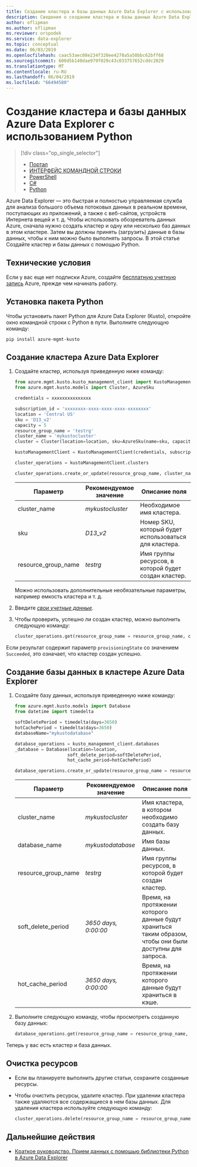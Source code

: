```yaml
---
title: Создание кластера и базы данных Azure Data Explorer с использованием Python
description: Сведения о создании кластера и базы данных Azure Data Explorer с использованием Python.
author: oflipman
ms.author: oflipman
ms.reviewer: orspodek
ms.service: data-explorer
ms.topic: conceptual
ms.date: 06/03/2019
ms.openlocfilehash: caac53aec08e234f320ee4278a5a58bbc62bff68
ms.sourcegitcommit: 600d5b140dae979f029c43c033757652cddc2029
ms.translationtype: MT
ms.contentlocale: ru-RU
ms.lasthandoff: 06/04/2019
ms.locfileid: "66494580"
---
```

# <a name="create-an-azure-data-explorer-cluster-and-database-by-using-python"></a>Создание кластера и базы данных Azure Data Explorer с использованием Python

> [!div class="op_single_selector"]
> * [Портал](create-cluster-database-portal.md)
> * [ИНТЕРФЕЙС КОМАНДНОЙ СТРОКИ](create-cluster-database-cli.md)
> * [PowerShell](create-cluster-database-powershell.md)
> * [C#](create-cluster-database-csharp.md)
> * [Python](create-cluster-database-python.md)
>  

Azure Data Explorer — это быстрая и полностью управляемая служба для анализа большого объема потоковых данных в реальном времени, поступающих из приложений, а также с веб-сайтов, устройств Интернета вещей и т. д. Чтобы использовать обозреватель данных Azure, сначала нужно создать кластер и одну или несколько баз данных в этом кластере. Затем вы должны принять (загрузить) данные в базы данных, чтобы к ним можно было выполнять запросы. В этой статье Создайте кластер и базы данных с помощью Python.

## <a name="prerequisites"></a>Технические условия

Если у вас еще нет подписки Azure, создайте [бесплатную учетную запись](https://azure.microsoft.com/free/) Azure, прежде чем начинать работу.

## <a name="install-python-package"></a>Установка пакета Python

Чтобы установить пакет Python для Azure Data Explorer (Kusto), откройте окно командной строки с Python в пути. Выполните следующую команду:

```
pip install azure-mgmt-kusto
```

## <a name="create-the-azure-data-explorer-cluster"></a>Создание кластера Azure Data Explorer

1. Создайте кластер, используя приведенную ниже команду:

    ```Python
    from azure.mgmt.kusto.kusto_management_client import KustoManagementClient
    from azure.mgmt.kusto.models import Cluster, AzureSku

    credentials = xxxxxxxxxxxxxxx
    
    subscription_id = 'xxxxxxxx-xxxx-xxxx-xxxx-xxxxxxxx'
    location = 'Central US'
    sku = 'D13_v2'
    capacity = 5
    resource_group_name = 'testrg'
    cluster_name = 'mykustocluster'
    cluster = Cluster(location=location, sku=AzureSku(name=sku, capacity=capacity))
    
    kustoManagementClient = KustoManagementClient(credentials, subscription_id)
    
    cluster_operations = kustoManagementClient.clusters
    
    cluster_operations.create_or_update(resource_group_name, cluster_name, cluster)
    ```

   |**Параметр** | **Рекомендуемое значение** | **Описание поля**|
   |---|---|---|
   | cluster_name | *mykustocluster* | Необходимое имя кластера.|
   | sku | *D13_v2* | Номер SKU, который будет использоваться для кластера. |
   | resource_group_name | *testrg* | Имя группы ресурсов, в которой будет создан кластер. |

    Можно использовать дополнительные необязательные параметры, например емкость кластера и т. д.
    
1. Введите [*свои учетные данные*](https://docs.microsoft.com/python/azure/python-sdk-azure-authenticate?view=azure-python).

1. Чтобы проверить, успешно ли создан кластер, можно выполнить следующую команду:

    ```Python
    cluster_operations.get(resource_group_name = resource_group_name, cluster_name= clusterName, custom_headers=None, raw=False)
    ```

Если результат содержит параметр `provisioningState` со значением `Succeeded`, это означает, что кластер создан успешно.

## <a name="create-the-database-in-the-azure-data-explorer-cluster"></a>Создание базы данных в кластере Azure Data Explorer

1. Создайте базу данных, используя приведенную ниже команду:

    ```Python
    from azure.mgmt.kusto.models import Database
    from datetime import timedelta
    
    softDeletePeriod = timedelta(days=3650)
    hotCachePeriod = timedelta(days=3650)
    databaseName="mykustodatabase"
    
    database_operations = kusto_management_client.databases 
    _database = Database(location=location,
                        soft_delete_period=softDeletePeriod,
                        hot_cache_period=hotCachePeriod)
    
    database_operations.create_or_update(resource_group_name = resource_group_name, cluster_name = clusterName, database_name = databaseName, parameters = _database)
    ```

   |**Параметр** | **Рекомендуемое значение** | **Описание поля**|
   |---|---|---|
   | cluster_name | *mykustocluster* | Имя кластера, в котором необходимо создать базу данных.|
   | database_name | *mykustodatabase* | Имя базы данных.|
   | resource_group_name | *testrg* | Имя группы ресурсов, в которой будет создан кластер. |
   | soft_delete_period | *3650 days, 0:00:00* | Время, на протяжении которого данные будут храниться таким образом, чтобы они были доступны для запроса. |
   | hot_cache_period | *3650 days, 0:00:00* | Время, на протяжении которого данные будут храниться в кэше. |

1. Выполните следующую команду, чтобы просмотреть созданную базу данных:

    ```Python
    database_operations.get(resource_group_name = resource_group_name, cluster_name = clusterName, database_name = databaseName)
    ```

Теперь у вас есть кластер и база данных.

## <a name="clean-up-resources"></a>Очистка ресурсов

* Если вы планируете выполнить другие статьи, сохраните созданные ресурсы.
* Чтобы очистить ресурсы, удалите кластер. При удалении кластера также удаляются все содержащиеся в нем базы данных. Для удаления кластера используйте следующую команду:

    ```Python
    cluster_operations.delete(resource_group_name = resource_group_name, cluster_name = clusterName)
    ```

## <a name="next-steps"></a>Дальнейшие действия

* [Краткое руководство. Прием данных с помощью библиотеки Python в Azure Data Explorer](python-ingest-data.md)
